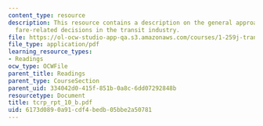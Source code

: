 ```yaml
---
content_type: resource
description: This resource contains a description on the general approach to making
  fare-related decisions in the transit industry.
file: https://ol-ocw-studio-app-qa.s3.amazonaws.com/courses/1-259j-transit-management-fall-2006/6173d0890a91cdf4bedb05bbe2a50781_tcrp_rpt_10_b.pdf
file_type: application/pdf
learning_resource_types:
- Readings
ocw_type: OCWFile
parent_title: Readings
parent_type: CourseSection
parent_uid: 334042d0-415f-851b-0a8c-6dd07292848b
resourcetype: Document
title: tcrp_rpt_10_b.pdf
uid: 6173d089-0a91-cdf4-bedb-05bbe2a50781
---
```

